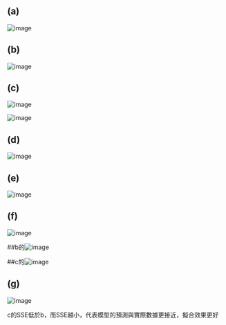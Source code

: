 ## (a)


![image](https://github.com/user-attachments/assets/ade02125-bcbc-4326-b7dc-0eb7aca49123)


## (b)


![image](https://github.com/user-attachments/assets/91e0a3ea-92c2-4f7a-8a82-36a2c38f87ec)



## (c)

![image](https://github.com/user-attachments/assets/4ffe0d85-c178-4d24-8c6b-cd445bb06ace)

![image](https://github.com/user-attachments/assets/82f6408e-e276-40d9-b41a-783dcc6eeedc)



## (d)

![image](https://github.com/user-attachments/assets/1cdaf094-bdbb-4e59-94c2-c5e19ff6f6a3)



## (e)

![image](https://github.com/user-attachments/assets/4b13cf64-535c-4709-87d3-8bd36ce1b7db)



## (f) 

![image](https://github.com/user-attachments/assets/7b461d6a-324b-4cda-9b59-c8809d9be881)



##b的![image](https://github.com/user-attachments/assets/853c1d27-9b9e-4de0-98ac-47252d24e79b)

##c的![image](https://github.com/user-attachments/assets/0a65b286-66ec-4e3d-a59b-507754ab51c0)


## (g)

![image](https://github.com/user-attachments/assets/3218ce3a-6334-4f51-9638-53a00a4e9aa7)

c的SSE低於b，而SSE越小，代表模型的預測與實際數據更接近，擬合效果更好
